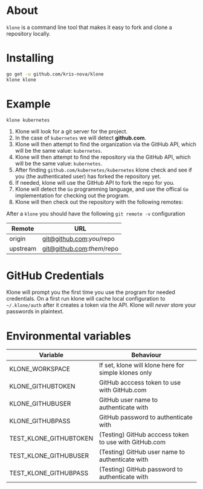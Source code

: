 # About

`klone` is a command line tool that makes it easy to fork and clone a repository locally.

# Installing

```bash
go get -u github.com/kris-nova/klone
klone klone
```

# Example

```bash
klone kubernetes
```

1. Klone will look for a git server for the project.
2. In the case of `kubernetes` we will detect **github.com**.
3. Klone will then attempt to find the organization via the GitHub API, which will be the same value: `kubernetes`.
4. Klone will then attempt to find the repository via the GitHub API, which will be the same value: `kubernetes`.
5. After finding `github.com/kubernetes/kubernetes` klone check and see if you (the authenticated user) has forked the repository yet.
6. If needed, klone will use the GitHub API to fork the repo for you.
7. Klone will detect the `Go` programming language, and use the offical `Go` implementation for checking out the program.
8. Klone will then check out the repository with the following remotes:


After a `klone` you should have the following `git remote -v` configuration

| Remote        | URL                                         |
| ------------- | ------------------------------------------- |
| origin        | git@github.com:$you/$repo                 |
| upstream      | git@github.com:$them/$repo                |


# GitHub Credentials

Klone will prompt you the first time you use the program for needed credentials.
On a first run klone will cache local configuration to `~/.klone/auth` after it creates a token via the API.
Klone will *never* store your passwords in plaintext.

# Environmental variables

| Variable                              | Behaviour                                              |
| ------------------------------------- | ------------------------------------------------------ |
|KLONE_WORKSPACE                        | If set, klone will klone here for simple klones only   |
|KLONE_GITHUBTOKEN                      | GitHub acccess token to use with GitHub.com            |
|KLONE_GITHUBUSER                       | GitHub user name to authenticate with                  |
|KLONE_GITHUBPASS                       | GitHub password to authenticate with                   |
|TEST_KLONE_GITHUBTOKEN                 | (Testing) GitHub acccess token to use with GitHub.com  |
|TEST_KLONE_GITHUBUSER                  | (Testing) GitHub user name to authenticate with        |
|TEST_KLONE_GITHUBPASS                  | (Testing) GitHub password to authenticate with         |